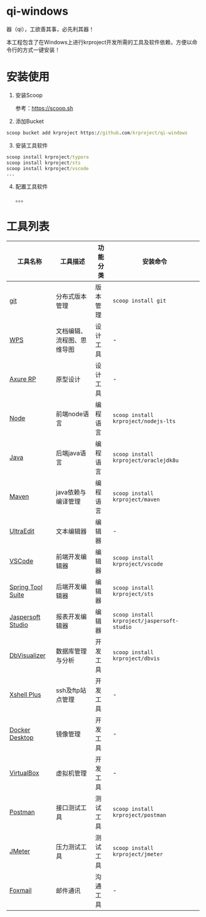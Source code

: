 # qi-windows

器（qi），工欲善其事，必先利其器！  

本工程包含了在Windows上进行krproject开发所需的工具及软件依赖，方便以命令行的方式一键安装！

# 安装使用

1. 安装Scoop  

   参考：https://scoop.sh

2. 添加Bucket

```cmd
scoop bucket add krproject https://github.com/krproject/qi-windows
```

3. 安装工具软件

```cmd
scoop install krproject/typora
scoop install krproject/sts
scoop install krproject/vscode
...

```

4. 配置工具软件

   。。。


# 工具列表

|工具名称|工具描述|功能分类|安装命令|
|-|-|-|-|
|[git](https://git-scm.com/)|分布式版本管理|版本管理|`scoop install git`|
|[WPS](http://www.wps.cn/)|文档编辑、流程图、思维导图|设计工具|-|
|[Axure RP](https://www.axure.com/)|原型设计|设计工具|-|
|[Node](https://nodejs.org)|前端node语言|编程语言|`scoop install krproject/nodejs-lts`|
|[Java](https://www.java.com)|后端java语言|编程语言|`scoop install krproject/oraclejdk8u`|
|[Maven](https://maven.apache.org/)|java依赖与编译管理|编程语言|`scoop install krproject/maven`|
|[UltraEdit](https://www.ultraedit.com/)|文本编辑器|编辑器|-|
|[VSCode](https://code.visualstudio.com/)|前端开发编辑器|编辑器|`scoop install krproject/vscode`|
|[Spring Tool Suite](https://spring.io/tools)|后端开发编辑器|编辑器|`scoop install krproject/sts`|
|[Jaspersoft Studio](https://community.jaspersoft.com/project/jaspersoft-studio)|报表开发编辑器|编辑器|`scoop install krproject/jaspersoft-studio`|
|[DbVisualizer](https://www.dbvis.com/)|数据库管理与分析|开发工具|`scoop install krproject/dbvis`|
|[Xshell Plus](https://www.netsarang.com)|ssh及ftp站点管理|开发工具|-|
|[Docker Desktop](https://www.docker.com/)|镜像管理|开发工具|-|
|[VirtualBox](https://www.virtualbox.org/)|虚拟机管理|开发工具|-|
|[Postman](https://www.getpostman.com/)|接口测试工具|测试工具|`scoop install krproject/postman`|
|[JMeter](https://jmeter.apache.org/)|压力测试工具|测试工具|`scoop install krproject/jmeter`|
|[Foxmail](https://www.foxmail.com/)|邮件通讯|沟通工具|-|

